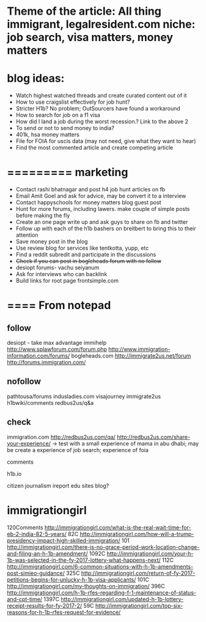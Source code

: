 Theme of the article:
All thing immigrant, legalresident.com
niche: job search, visa matters, money matters
===========
blog ideas:
===========
* Watch highest watched threads and create curated content out of it
* How to use craigslist effectively for job hunt?
* Stricter H1b? No problem; OutSourcers have found a workaround
* How to search for job on a f1 visa
* How did I land a job during the worst recession.? Link to the above 2
* To send or not to send money to india?
* 401k, hsa money matters
* File for FOIA for uscis data (may not need, give what they want to hear)
* Find the most commented article and create competing article

=========
marketing
=========

* Contact rashi bhatnagar and post h4 job hunt articles on fb
* Email Amit Goel and ask for advice, may be convert it to a interview
* Contact happyschools for money matters blog guest post
* Hunt for more forums, including lawers. make couple of simple posts before making the fly
* Create an one page write up and ask guys to share on fb and twitter
* Follow up with each of the h1b bashers on breitbert to bring this to their attention
* Save money post in the blog
* Use review blog for services like tentkotta, yupp, etc
* Find a reddit subredit and participate in the discussions
* <del>Check if you can post in bogleheads forum with no follow</del>
* desiopt forums- vachu seiyanum
* Ask for interviews who can backlink
* Build links for root page frontsimple.com


====
From notepad
====

follow
----------
desiopt - take max advantage
immihelp
http://www.splawforum.com/forum.php
http://www.immigration-information.com/forums/
bogleheads.com
http://immigrate2us.net/forum
http://forums.immigration.com/


nofollow
-------------
pathtousa/forums
indusladies.com
visajourney
immigrate2us
h1bwiki/comments
redbus2us/q&a


check
--------
immigration.com
http://redbus2us.com/qa/
http://redbus2us.com/share-your-experience/ -> test with a small experience of mama in abu dhabi; may be create a experience of job search; experience of foia

comments

h1b.io

citizen journalism ireport
edu sites blog?

immigrationgirl
================
120Comments		http://immigrationgirl.com/what-is-the-real-wait-time-for-eb-2-india-82-5-years/
82C				http://immigrationgirl.com/how-will-a-trump-presidency-impact-high-skilled-immigration/
101				http://immigrationgirl.com/there-is-no-grace-period-work-location-change-and-filing-an-h-1b-amendment/
1092C			http://immigrationgirl.com/your-h-1b-was-selected-in-the-fy-2017-lottery-what-happens-next/
112C			http://immigrationgirl.com/6-common-situations-with-h-1b-amendments-post-simieo-guidance/
325C			http://immigrationgirl.com/return-of-fy-2017-petitions-begins-for-unlucky-h-1b-visa-applicants/
101C			http://immigrationgirl.com/my-thoughts-on-immigration/
396C			http://immigrationgirl.com/h-1b-rfes-regarding-f-1-maintenance-of-status-and-cpt-time/
1397C			http://immigrationgirl.com/updated-h-1b-lottery-receipt-results-for-fy-2017-2/
59C				http://immigrationgirl.com/top-six-reasons-for-h-1b-rfes-request-for-evidence/

	
	
